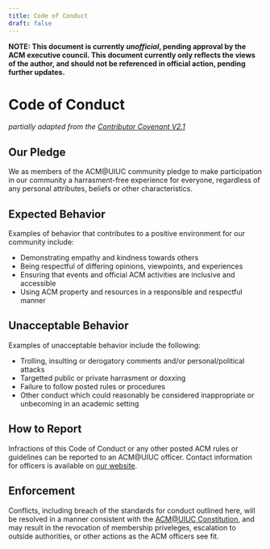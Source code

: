 ```yaml
---
title: Code of Conduct
draft: false
---
```

**NOTE: This document is currently _unofficial_, pending approval by the ACM executive council. This document currently only reflects the views of the author, and should not be referenced in official action, pending further updates.**

# Code of Conduct
_partially adapted from the [Contributor Covenant V2.1](https://www.contributor-covenant.org/version/2/1/code_of_conduct/code_of_conduct.md)_

## Our Pledge

We as members of the ACM@UIUC community pledge to make participation in our community a harrasment-free experience for everyone, regardless of any personal attributes, beliefs or other characteristics.

## Expected Behavior

Examples of behavior that contributes to a positive environment for our community include:

- Demonstrating empathy and kindness towards others
- Being respectful of differing opinions, viewpoints, and experiences
- Ensuring that events and official ACM activities are inclusive and accessible
- Using ACM property and resources in a responsible and respectful manner


## Unacceptable Behavior

Examples of unacceptable behavior include the following:

- Trolling, insulting or derogatory comments and/or personal/political attacks
- Targetted public or private harrasment or doxxing
- Failure to follow posted rules or procedures
- Other conduct which could reasonably be considered inappropriate or unbecoming in an academic setting

## How to Report

Infractions of this Code of Conduct or any other posted ACM rules or guidelines can be reported to an ACM@UIUC officer. Contact information for officers is available on [our website](https://acm.illinois.edu/).

## Enforcement

Conflicts, including breach of the standards for conduct outlined here, will be resolved in a manner consistent with the [ACM@UIUC Constitution](constitution.md), and may result in the revocation of membership priveleges, escalation to outside authorities, or other actions as the ACM officers see fit.